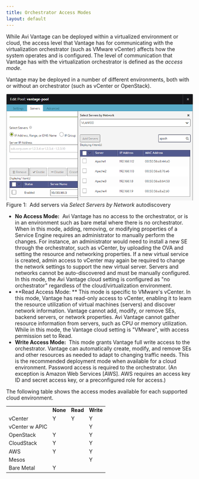 ```yaml
---
title: Orchestrator Access Modes
layout: default
---
```

While Avi Vantage can be deployed within a virtualized environment or cloud, the access level that Vantage has for communicating with the virtualization orchestrator (such as VMware vCenter) affects how the system operates and is configured. The level of communication that Vantage has with the virtualization orchestrator is defined as the *access mode*.

Vantage may be deployed in a number of different environments, both with or without an orchestrator (such as vCenter or OpenStack).

<a href="img/SelectbyNetwork.png"><img class="alignnone  wp-image-876" src="img/SelectbyNetwork.png" alt="SelectbyNetwork" width="524" height="287"></a> Figure 1:  Add servers via *Select Servers by Network* autodiscovery  

* **No Access Mode:**  Avi Vantage has no access to the orchestrator, or is in an environment such as bare metal where there is no orchestrator. When in this mode, adding, removing, or modifying properties of a Service Engine requires an administrator to manually perform the changes. For instance, an administrator would need to install a new SE through the orchestrator, such as vCenter, by uploading the OVA and setting the resource and networking properties. If a new virtual service is created, admin access to vCenter may again be required to change the network settings to support the new virtual server. Servers and networks cannot be auto-discovered and must be manually configured. In this mode, the Avi Vantage cloud setting is configured as "no orchestrator" regardless of the cloud/virtualization environment. 
* **Read Access Mode: ** This mode is specific to VMware's vCenter. In this mode, Vantage has read-only access to vCenter, enabling it to learn the resource utilization of virtual machines (servers) and discover network information. Vantage cannot add, modify, or remove SEs, backend servers, or network properties. Avi Vantage cannot gather resource information from servers, such as CPU or memory utilization. While in this mode, the Vantage cloud setting is "VMware", with access permission set to Read. 
* **Write Access Mode:**  This mode grants Vantage full write access to the orchestrator. Vantage can automatically create, modify, and remove SEs and other resources as needed to adapt to changing traffic needs. This is the recommended deployment mode when available for a cloud environment. Password access is required to the orchestrator. (An exception is Amazon Web Services [AWS]. AWS requires an access key ID and secret access key, or a preconfigured role for access.)  

The following table shows the access modes available for each supported cloud environment.

<table class=" table table-bordered table-hover">   
<tbody>         
<tr>     
<td></td>
<td><strong>None</strong></td>
<td><strong>Read</strong></td>
<td><strong>Write</strong></td>
</tr>
<tr>     
<td>vCenter</td>
<td>Y</td>
<td>Y</td>
<td>Y</td>
</tr>
<tr>     
<td>vCenter w APIC</td>
<td></td>
<td></td>
<td>Y</td>
</tr>
<tr>     
<td>OpenStack</td>
<td>Y</td>
<td></td>
<td>Y</td>
</tr>
<tr>     
<td>CloudStack</td>
<td>Y</td>
<td></td>
<td>Y</td>
</tr>
<tr>     
<td>AWS</td>
<td>Y</td>
<td></td>
<td>Y</td>
</tr>
<tr>     
<td>Mesos</td>
<td></td>
<td></td>
<td>Y</td>
</tr>
<tr>     
<td>Bare Metal</td>
<td>Y</td>
<td></td>
<td></td>
</tr>
</tbody>
</table> 